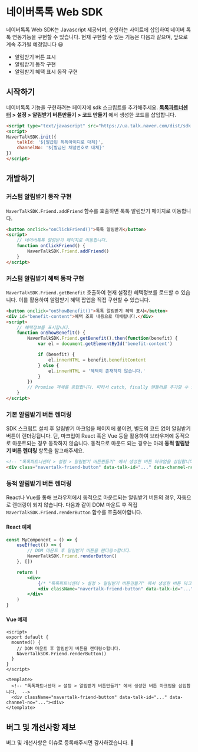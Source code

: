 # 네이버톡톡 Web SDK 

네이버톡톡 Web SDK는 Javascript 제공되며, 운영하는 사이트에 삽입하여 네이버 톡톡 연동기능을 구현할 수 있습니다.
현재 구현할 수 있는 기능은 다음과 같으며, 앞으로 계속 추가될 예정입니다 😃 

- 알림받기 버튼 표시
- 알림받기 동작 구현
- 알림받기 혜택 표시 동작 구현

## 시작하기

네이버톡톡 기능을 구현하려는 페이지에 sdk 스크립트를 추가해주세요.
**[톡톡파트너센터](https://partner.talk.naver.com/) > 설정 > 알림받기 버튼만들기 > 코드 만들기** 에서 생성한 코드를 삽입합니다.

```html
<script type="text/javascript" src="https://ua.talk.naver.com/dist/sdk.js"></script>
<script>
NaverTalkSDK.init({
    talkId: '${발급된 톡톡아이디로 대체}',
    channelNo: '${발급된 채널번호로 대체}'
})
</script>
```

## 개발하기

### 커스텀 알림받기 동작 구현

`NaverTalkSDK.Friend.addFriend` 함수를 호출하면 톡톡 알림받기 페이지로 이동합니다.

```html
<button onclick="onClickFriend()">톡톡 알림받기</button>
<script>
    // 네이버톡톡 알림받기 페이지로 이동합니다.
    function onClickFriend() {
        NaverTalkSDK.Friend.addFriend()
    }
</script>
```

### 커스텀 알림받기 혜택 동작 구현

 `NaverTalkSDK.Friend.getBenefit` 호출하여 현재 설정한 혜택정보를 로드할 수 있습니다. 
 이를 활용하여 알림받기 혜택 팝업을 직접 구현할 수 있습니다. 

```html
<button onclick="onShowBenefit()">톡톡 알림받기 혜택 표시</button>
<div id="benefit-content">혜택 조회 내용으로 대체됩니다.</div>
<script>
    // 혜택정보를 표시합니다.
    function onShowBenefit() {
        NaverTalkSDK.Friend.getBenefit().then(function(benefit) {
            var el = document.getElementById('benefit-content')

            if (benefit) {
                el.innerHTML = benefit.benefitContent
            } else {
                el.innerHTML = '혜택이 존재하지 않습니다.'
            }
        })
        // Promise 객체를 응답합니다. 따라서 catch, finally 핸들러를 추가할 수 있습니다.
    }
</script>
```

### 기본 알림받기 버튼 렌더링

SDK 스크립트 설치 후 알림받기 마크업을 페이지에 붙이면, 별도의 코드 없이 알림받기 버튼이 렌더링됩니다.
단, 마크업이 React 혹은 Vue 등을 활용하여 브라우저에 동적으로 마운트되는 경우 동작하지 않습니다. 
동적으로 마운드 되는 경우는 아래 **동적 알림받기 버튼 렌더링** 항목을 참고해주세요.

```html
<!-- "톡톡파트너센터 > 설정 > 알림받기 버튼만들기" 에서 생성한 버튼 마크업을 삽입합니다. -->
<div class="navertalk-friend-button" data-talk-id="..." data-channel-no="..."><div>
```

### 동적 알림받기 버튼 렌더링

React나 Vue를 통해 브라우저에서 동적으로 마운트되는 알림받기 버튼의 경우, 자동으로 렌더링이 되지 않습니다.
다음과 같이 DOM 마운트 후 직접 `NaverTalkSDK.Friend.renderButton` 함수를 호출해야합니다.

#### React 예제

```jsx
const MyComponent = () => {
    useEffect(() => {
        // DOM 마운트 후 알림받기 버튼을 랜더링ㅇ합니다.
        NaverTalkSDK.Friend.renderButton()
    }, [])

    return (
        <div>
            {/* "톡톡파트너센터 > 설정 > 알림받기 버튼만들기" 에서 생성한 버튼 마크업을 삽입합니다. */}
            <div className="navertalk-friend-button" data-talk-id="..." data-channel-no="..."><div>
        </div>
    )
}
```

#### Vue 예제

```vue
<script>
export default {
  mounted() {
    // DOM 마운트 후 알림받기 버튼을 랜더링ㅇ합니다.
    NaverTalkSDK.Friend.renderButton()
  }
}
</script>

<template>
  <!-- "톡톡파트너센터 > 설정 > 알림받기 버튼만들기" 에서 생성한 버튼 마크업을 삽입합니다.  -->
  <div className="navertalk-friend-button" data-talk-id="..." data-channel-no="..."><div>
</template>
```

## 버그 및 개선사항 제보

버그 및 개선사항은 이슈로 등록해주시면 감사하겠습니다. 🙏 

